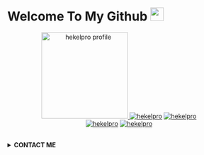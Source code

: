 
# Welcome To My Github <img src="https://raw.githubusercontent.com/iampavangandhi/iampavangandhi/master/gifs/Hi.gif" width="30px">
<p align="center"><a href="https://github.com/hekelpro"><img src="https://avatars.githubusercontent.com/u/62897038?v=4" height='195' alt="hekelpro profile">
<a href="https://github.com/hekelpro"><img title="hekelpro" src="https://github-readme-stats.vercel.app/api?username=hekelpro&show_icons=true&include_all_commits=true&theme=radical&cache_seconds=3200"></a>
<a href="https://github.com/hekelpro"><img title="hekelpro" src="https://github-readme-stats.vercel.app/api/top-langs/?username=hekelpro&layout=compact&theme=nightowl"></a><br>
<a href="https://github.com/hekelpro"><img title="hekelpro" src="https://komarev.com/ghpvc/?username=hekelpro&label=Views&color=blue&style=plastic"></a>
<a href="https://github.com/hekelpro"><img title="hekelpro" src="https://img.shields.io/github/followers/hekelpro?label=follow&style=social"></a>
</p><br>

<details>
  <summary><b>CONTACT ME</b></summary><br>

  - <a href="https://www.facebook.com/riski.darmawan.1690671"/><img alt="Rizky Facebook" align="left" width="22px" src="https://cdn.jsdelivr.net/npm/simple-icons@v3/icons/facebook.svg" /><b>Add</b></a><br>
  - <a href="https://t.me/Rizky1504"/><img alt="Rizky Telegram" align="left" width="22px" src="https://cdn.jsdelivr.net/npm/simple-icons@v3/icons/telegram.svg" /><b>Chat</b></a><br>
  - <a href="https://instagram.com/riskidarmawan_15"/><img alt="Rizky Instagram" align="left" width="22px" src="https://cdn.jsdelivr.net/npm/simple-icons@v3/icons/instagram.svg" /><b> Follow</b></a>
  </p>
</details>
